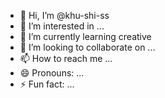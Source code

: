 - 👋 Hi, I’m @khu-shi-ss
- 👀 I’m interested in ...
- 🌱 I’m currently learning creative
- 💞️ I’m looking to collaborate on ...
- 📫 How to reach me ...
- 😄 Pronouns: ...
- ⚡ Fun fact: ...

<!---
khu-shi-ss/khu-shi-ss is a ✨ special ✨ repository because its `README.md` (this file) appears on your GitHub profile.
You can click the Preview link to take a look at your changes.
--->
